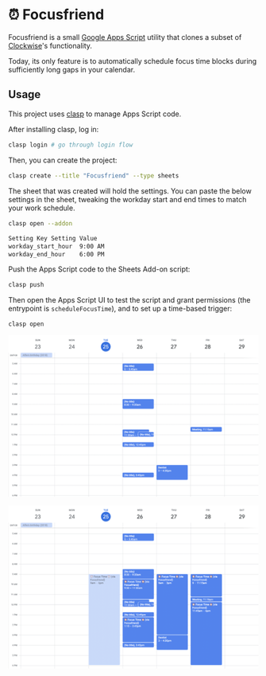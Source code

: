 # ⏰ Focusfriend

Focusfriend is a small [Google Apps Script](https://www.google.com/script/start/) utility that clones a subset of [Clockwise](https://www.getclockwise.com/)'s functionality.

Today, its only feature is to automatically schedule focus time blocks during sufficiently long gaps in your calendar.

## Usage

This project uses [clasp](https://developers.google.com/apps-script/guides/clasp) to manage Apps Script code.

After installing clasp, log in:

``` sh
clasp login # go through login flow
```

Then, you can create the project:

``` sh
clasp create --title "Focusfriend" --type sheets
```

The sheet that was created will hold the settings. You can paste the below settings in the sheet, tweaking the workday start and end times to match your work schedule.

``` sh
clasp open --addon
```

```
Setting Key	Setting Value
workday_start_hour	9:00 AM
workday_end_hour	6:00 PM
```

Push the Apps Script code to the Sheets Add-on script:

``` sh
clasp push
```

Then open the Apps Script UI to test the script and grant permissions (the entrypoint is `scheduleFocusTime`), and to set up a time-based trigger:

``` sh
clasp open
```

![Without Focusfriend: gaps in calendar](screenshots/before.png)

![With Focusfriend: gaps filled with focus time blocks](screenshots/after.png)

